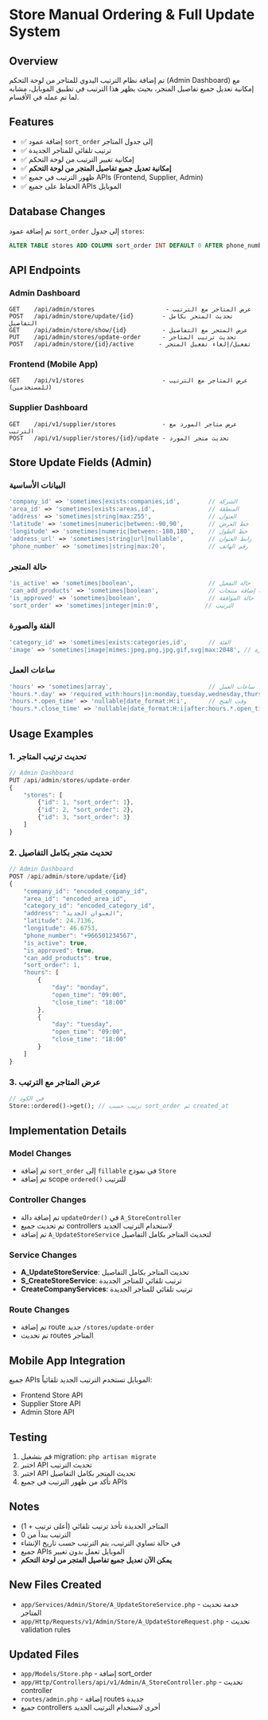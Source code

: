 # Store Manual Ordering & Full Update System

## Overview
تم إضافة نظام الترتيب اليدوي للمتاجر من لوحة التحكم (Admin Dashboard) مع إمكانية تعديل جميع تفاصيل المتجر، بحيث يظهر هذا الترتيب في تطبيق الموبايل، مشابه لما تم عمله في الأقسام.

## Features
- ✅ إضافة عمود `sort_order` إلى جدول المتاجر
- ✅ ترتيب تلقائي للمتاجر الجديدة
- ✅ إمكانية تغيير الترتيب من لوحة التحكم
- ✅ **إمكانية تعديل جميع تفاصيل المتجر من لوحة التحكم**
- ✅ ظهور الترتيب في جميع APIs (Frontend, Supplier, Admin)
- ✅ الحفاظ على جميع APIs الموبايل

## Database Changes
تم إضافة عمود `sort_order` إلى جدول `stores`:
```sql
ALTER TABLE stores ADD COLUMN sort_order INT DEFAULT 0 AFTER phone_number;
```

## API Endpoints

### Admin Dashboard
```
GET    /api/admin/stores                    - عرض المتاجر مع الترتيب
POST   /api/admin/store/update/{id}        - تحديث المتجر بكامل التفاصيل
GET    /api/admin/store/show/{id}          - عرض المتجر مع التفاصيل
PUT    /api/admin/stores/update-order      - تحديث ترتيب المتاجر
POST   /api/admin/store/{id}/active       - تفعيل/إلغاء تفعيل المتجر
```

### Frontend (Mobile App)
```
GET    /api/v1/stores                      - عرض المتاجر مع الترتيب (للمستخدمين)
```

### Supplier Dashboard
```
GET    /api/v1/supplier/stores             - عرض متاجر المورد مع الترتيب
POST   /api/v1/supplier/stores/{id}/update - تحديث متجر المورد
```

## Store Update Fields (Admin)

### البيانات الأساسية
```php
'company_id' => 'sometimes|exists:companies,id',        // الشركة
'area_id' => 'sometimes|exists:areas,id',               // المنطقة
'address' => 'sometimes|string|max:255',                // العنوان
'latitude' => 'sometimes|numeric|between:-90,90',       // خط العرض
'longitude' => 'sometimes|numeric|between:-180,180',    // خط الطول
'address_url' => 'sometimes|string|url|nullable',       // رابط العنوان
'phone_number' => 'sometimes|string|max:20',            // رقم الهاتف
```

### حالة المتجر
```php
'is_active' => 'sometimes|boolean',                     // حالة التفعيل
'can_add_products' => 'sometimes|boolean',              // إمكانية إضافة منتجات
'is_approved' => 'sometimes|boolean',                   // حالة الموافقة
'sort_order' => 'sometimes|integer|min:0',             // الترتيب
```

### الفئة والصورة
```php
'category_id' => 'sometimes|exists:categories,id',      // الفئة
'image' => 'sometimes|image|mimes:jpeg,png,jpg,gif,svg|max:2048', // الصورة
```

### ساعات العمل
```php
'hours' => 'sometimes|array',                           // ساعات العمل
'hours.*.day' => 'required_with:hours|in:monday,tuesday,wednesday,thursday,friday,saturday,sunday',
'hours.*.open_time' => 'nullable|date_format:H:i',      // وقت الفتح
'hours.*.close_time' => 'nullable|date_format:H:i|after:hours.*.open_time' // وقت الإغلاق
```

## Usage Examples

### 1. تحديث ترتيب المتاجر
```javascript
// Admin Dashboard
PUT /api/admin/stores/update-order
{
    "stores": [
        {"id": 1, "sort_order": 1},
        {"id": 2, "sort_order": 2},
        {"id": 3, "sort_order": 3}
    ]
}
```

### 2. تحديث متجر بكامل التفاصيل
```javascript
// Admin Dashboard
POST /api/admin/store/update/{id}
{
    "company_id": "encoded_company_id",
    "area_id": "encoded_area_id",
    "category_id": "encoded_category_id",
    "address": "العنوان الجديد",
    "latitude": 24.7136,
    "longitude": 46.6753,
    "phone_number": "+966501234567",
    "is_active": true,
    "is_approved": true,
    "can_add_products": true,
    "sort_order": 1,
    "hours": [
        {
            "day": "monday",
            "open_time": "09:00",
            "close_time": "18:00"
        },
        {
            "day": "tuesday",
            "open_time": "09:00",
            "close_time": "18:00"
        }
    ]
}
```

### 3. عرض المتاجر مع الترتيب
```php
// في الكود
Store::ordered()->get(); // ترتيب حسب sort_order ثم created_at
```

## Implementation Details

### Model Changes
- تم إضافة `sort_order` إلى `fillable` في نموذج `Store`
- تم إضافة scope `ordered()` للترتيب

### Controller Changes
- تم إضافة دالة `updateOrder()` في `A_StoreController`
- تم تحديث جميع controllers لاستخدام الترتيب الجديد
- تم إضافة `A_UpdateStoreService` لتحديث المتاجر بكامل التفاصيل

### Service Changes
- **A_UpdateStoreService**: تحديث المتاجر بكامل التفاصيل
- **S_CreateStoreService**: ترتيب تلقائي للمتاجر الجديدة
- **CreateCompanyServices**: ترتيب تلقائي للمتاجر الجديدة

### Route Changes
- تم إضافة route جديد `/stores/update-order`
- تم تحديث routes المتاجر

## Mobile App Integration
جميع APIs الموبايل تستخدم الترتيب الجديد تلقائياً:
- Frontend Store API
- Supplier Store API
- Admin Store API

## Testing
1. قم بتشغيل migration: `php artisan migrate`
2. اختبر API تحديث الترتيب
3. اختبر API تحديث المتجر بكامل التفاصيل
4. تأكد من ظهور الترتيب في جميع APIs

## Notes
- المتاجر الجديدة تأخذ ترتيب تلقائي (أعلى ترتيب + 1)
- الترتيب يبدأ من 0
- في حالة تساوي الترتيب، يتم الترتيب حسب تاريخ الإنشاء
- جميع APIs الموبايل تعمل بدون تغيير
- **يمكن الآن تعديل جميع تفاصيل المتجر من لوحة التحكم**

## New Files Created
- `app/Services/Admin/Store/A_UpdateStoreService.php` - خدمة تحديث المتاجر
- `app/Http/Requests/v1/Admin/Store/A_UpdateStoreRequest.php` - تحديث validation rules

## Updated Files
- `app/Models/Store.php` - إضافة sort_order
- `app/Http/Controllers/api/v1/Admin/A_StoreController.php` - تحديث controller
- `routes/admin.php` - إضافة routes جديدة
- جميع controllers أخرى لاستخدام الترتيب الجديد
